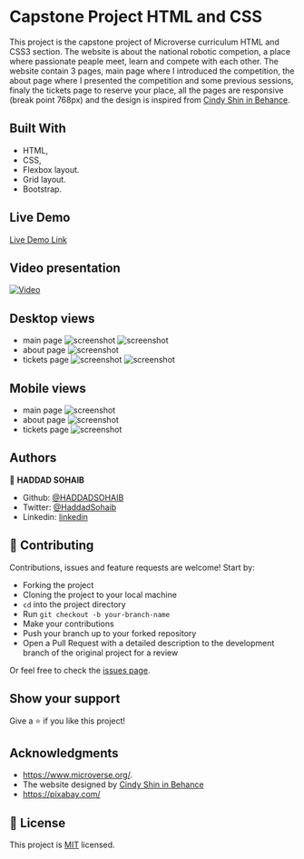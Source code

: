 # Capstone Project HTML and CSS

This project is the capstone project of Microverse curriculum HTML and CSS3 section.
The website is about the national robotic competion, a place where passionate peaple meet, learn and compete with each other. The website contain 3 pages, main page where I introduced the competition, the about page where I presented the competition and some previous sessions, finaly the tickets page to reserve your place, all the pages are responsive (break point 768px) and the design is inspired from [Cindy Shin in Behance](https://www.behance.net/adagio07).

## Built With

- HTML,
- CSS,
- Flexbox layout.
- Grid layout.
- Bootstrap.

## Live Demo

[Live Demo Link](https://rawcdn.githack.com/HADDADSOHAIB/HTML-capstone-project/c77de4c7ba4a2c85f25e95571332150cb587636b/ticket.html)

## Video presentation

[![Video](images/readme-images/9.png)](https://www.loom.com/share/e8aadaa923e54454961c52ea047bcf75)

## Desktop views
- main page
![screenshot](images/readme-images/1.png) ![screenshot](images/readme-images/2.png)
- about page
![screenshot](images/readme-images/3.png)
- tickets page
![screenshot](images/readme-images/4.png) ![screenshot](images/readme-images/5.png)

## Mobile views
- main page
![screenshot](images/readme-images/6.png)
- about page
![screenshot](images/readme-images/7.png)
- tickets page
![screenshot](images/readme-images/8.png)


## Authors

👤 **HADDAD SOHAIB**

- Github: [@HADDADSOHAIB](https://github.com/HADDADSOHAIB)
- Twitter: [@HaddadSohaib](https://twitter.com/HaddadSohaib)
- Linkedin: [linkedin](https://www.linkedin.com/in/sohaibhaddad/)

## 🤝 Contributing

Contributions, issues and feature requests are welcome! Start by:

* Forking the project
* Cloning the project to your local machine
* `cd` into the project directory
* Run `git checkout -b your-branch-name`
* Make your contributions
* Push your branch up to your forked repository
* Open a Pull Request with a detailed description to the development branch of the original project for a review

Or feel free to check the [issues page](issues/).

## Show your support

Give a ⭐️ if you like this project!

## Acknowledgments

- https://www.microverse.org/.
- The website designed by [Cindy Shin in Behance](https://www.behance.net/adagio07)
- https://pixabay.com/

## 📝 License

This project is [MIT](lic.url) licensed.